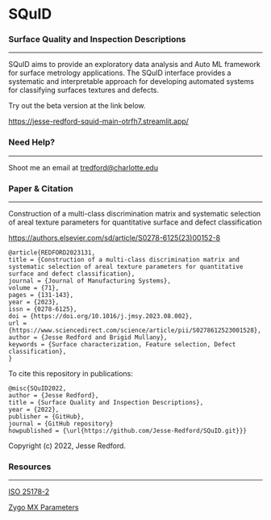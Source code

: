 
# SQuID 
### Surface Quality and Inspection Descriptions 

---

SQuID aims to provide an exploratory data analysis and Auto ML framework for surface metrology applications.
The SQuID interface provides a systematic and interpretable approach for developing automated systems for classifying surfaces textures and defects.

Try out the beta version at the link below.

https://jesse-redford-squid-main-otrfh7.streamlit.app/

### Need Help?

---

Shoot me an email at tredford@charlotte.edu


### Paper & Citation

---

Construction of a multi-class discrimination matrix and systematic selection of areal texture parameters for quantitative surface and defect classification

https://authors.elsevier.com/sd/article/S0278-6125(23)00152-8

    @article{REDFORD2023131,
    title = {Construction of a multi-class discrimination matrix and systematic selection of areal texture parameters for quantitative surface and defect classification},
    journal = {Journal of Manufacturing Systems},
    volume = {71},
    pages = {131-143},
    year = {2023},
    issn = {0278-6125},
    doi = {https://doi.org/10.1016/j.jmsy.2023.08.002},
    url = {https://www.sciencedirect.com/science/article/pii/S0278612523001528},
    author = {Jesse Redford and Brigid Mullany},
    keywords = {Surface characterization, Feature selection, Defect classification},
    }

To cite this repository in publications: 
 
    @misc{SQuID2022,
    author = {Jesse Redford},
    title = {Surface Quality and Inspection Descriptions},
    year = {2022},
    publisher = {GitHub},
    journal = {GitHub repository}
    howpublished = {\url{https://github.com/Jesse-Redford/SQuID.git}}}

Copyright (c) 2022, Jesse Redford.


### Resources

---


[ISO 25178-2](https://www.keyence.com/ss/products/microscope/roughness/surface/parameters.jsp)


[Zygo MX Parameters](//www.zygo.com/insights/blog-posts/-/media/ccf08d090bbe4c8eb98c1292e17d1d65.ashx?la=en&revision=662471a5-53c8-4839-beaa-8c00f88e6238)

